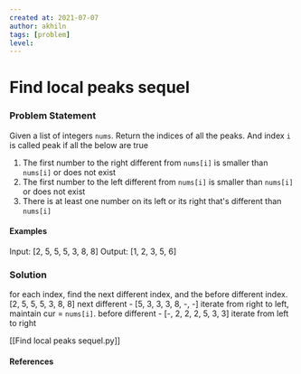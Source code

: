 ```yaml
---
created at: 2021-07-07 
author: akhiln
tags: [problem]
level: 
---
```


# Find local peaks sequel 
### Problem Statement
Given a list of integers `nums`. Return the indices of all the peaks. And index `i` is called peak if all the below are true
1. The first number to the right different from `nums[i]` is smaller than `nums[i]` or does not exist
2. The first number to the left different from `nums[i]` is smaller than `nums[i]` or does not exist
3. There is at least one number on its left or its right that's different than `nums[i]`

#### Examples
Input: [2, 5, 5, 5, 3, 8, 8]
Output: [1, 2, 3, 5, 6]

### Solution
for each index, find the next different index, and the before different index.
[2, 5, 5, 5, 3, 8, 8]
next different - [5, 3, 3, 3, 8, -, -]
	iterate from right to left, maintain cur = `nums[i]`.
before different - [-, 2, 2, 2, 5, 3, 3]
	iterate from left to right

[[Find local peaks sequel.py]]
#### References

